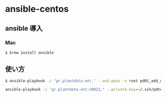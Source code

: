 # ansible-centos

## ansible 導入

### Mac
```bash
$ brew install ansible
```

## 使い方

```bash
$ ansible-playbook -i "gr.plantdata.net," --ask-pass -u root pd01_add_user_and_init_sshd.yml 
```

```bash
ansible-playbook -i "gr.plantdata.net:20022," --private-key=~/.ssh/pdtec_ecdsa -u pdtec pd01_add_user_and_init_sshd.yml 
```
